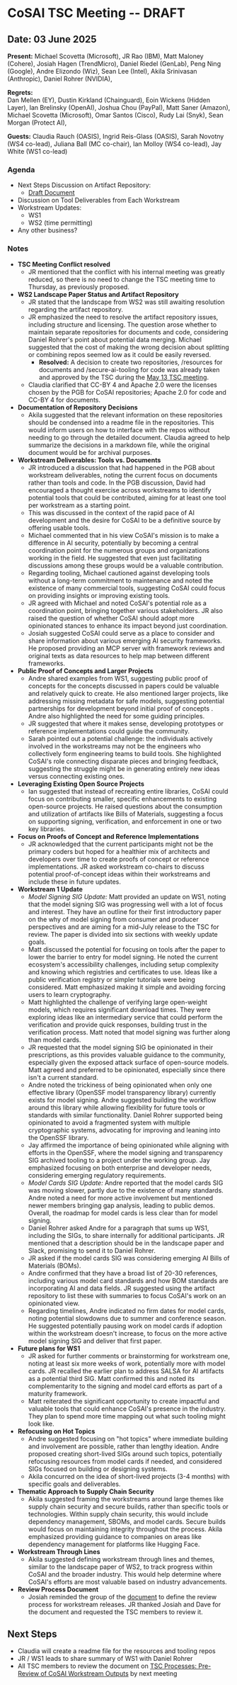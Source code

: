 # CoSAI TSC Meeting -- DRAFT

## Date: 03 June 2025

**Present:** Michael Scovetta (Microsoft), JR Rao (IBM), Matt Maloney (Cohere), Josiah Hagen (TrendMicro), Daniel Riedel (GenLab), Peng Ning (Google), Andre Elizondo (Wiz), Sean Lee (Intel),  Akila Srinivasan (Anthropic), Daniel Rohrer (NVIDIA),

**Regrets:**  
Dan Mellen (EY), Dustin Kirkland (Chainguard), Eoin Wickens (Hidden Layer), Ian Brelinsky (OpenAI),  Joshua Chou (PayPal), Matt Saner (Amazon), Michael Scovetta (Microsoft),  Omar Santos (Cisco), Rudy Lai (Snyk), Sean Morgan (Protect AI), 

**Guests:** Claudia Rauch (OASIS), Ingrid Reis-Glass (OASIS), Sarah Novotny (WS4 co-lead), Juliana Ball (MC co-chair), Ian Molloy (WS4 co-lead), Jay White (WS1 co-lead)

### Agenda

* Next Steps Discussion on Artifact Repository:  
  * [Draft Document](https://docs.google.com/document/d/11lJRMsWEq6Zz96g6JFM3XkGCsGwZXhXxHJfMF0LihXU/edit?tab=t.0#heading=h.xfqk7ev84mqt)  
* Discussion on Tool Deliverables from Each Workstream  
* Workstream Updates:  
  * WS1  
  * WS2 (time permitting)  
* Any other business?

### Notes

* **TSC Meeting Conflict resolved**  
  * JR mentioned that the conflict with his internal meeting was greatly reduced, so there is no need to change the TSC meeting time to Thursday, as previously proposed.   
* **WS2 Landscape Paper Status and Artifact Repository**  
  *  JR stated that the landscape from WS2 was still awaiting resolution regarding the artifact repository.   
  * JR emphasized the need to resolve the artifact repository issues, including structure and licensing. The question arose whether to maintain separate repositories for documents and code, considering Daniel Rohrer's point about potential data merging. Michael suggested that the cost of making the wrong decision about splitting or combining repos seemed low as it could be easily reversed.   
    * **Resolved:** A decision to create two repositories, /resources for documents and /secure-ai-tooling for code was already taken and approved by the TSC during the [May 13 TSC meeting](https://github.com/cosai-oasis/cosai-tsc/blob/main/tsc-meeting-minutes/2025-05-13.md).  
  * Claudia clarified that CC-BY 4 and Apache 2.0 were the licenses chosen by the PGB for CoSAI repositories; Apache 2.0 for code and CC-BY 4 for documents.   
* **Documentation of Repository Decisions**   
  * Akila suggested that the relevant information on these repositories should be condensed into a readme file in the repositories. This would inform users on how to interface with the repos without needing to go through the detailed document. Claudia agreed to help summarize the decisions in a markdown file, while the original document would be for archival purposes.  
* **Workstream Deliverables: Tools vs. Documents**   
  * JR introduced a discussion that had happened in the PGB  about workstream deliverables, noting the current focus on documents rather than tools and code. In the PGB discussion, David had encouraged a thought exercise across workstreams to identify potential tools that could be contributed, aiming for at least one tool per workstream as a starting point.  
  * This was discussed in the context of the rapid pace of AI development and the desire for CoSAI to be a definitive source by offering usable tools.  
  * Michael commented  that in his view CoSAI's mission is to make a difference in AI security, potentially by becoming a central coordination point for the numerous groups and organizations working in the field. He suggested that even just facilitating discussions among these groups would be a valuable contribution.   
  * Regarding tooling, Michael cautioned against developing tools without a long-term commitment to maintenance and noted the existence of many commercial tools, suggesting CoSAI could focus on providing insights or improving existing tools.  
  * JR agreed with Michael and noted CoSAI's potential role as a coordination point, bringing together various stakeholders. JR also raised the question of whether CoSAI should adopt more opinionated stances to enhance its impact beyond just coordination.  
  *  Josiah suggested CoSAI could serve as a place to consider and share information about various emerging AI security frameworks. He proposed providing an MCP server with framework reviews and original texts as data resources to help map between different frameworks.  
* **Public Proof of Concepts and Larger Projects**   
  * Andre shared examples from WS1, suggesting public proof of concepts for the concepts discussed in papers could be valuable and relatively quick to create. He also mentioned larger projects, like addressing missing metadata for safe models, suggesting potential partnerships for development beyond initial proof of concepts . Andre also highlighted the need for some guiding principles.  
  * JR suggested that where it makes sense, developing prototypes or reference implementations could guide the community.  
  * Sarah pointed out a potential challenge: the individuals actively involved in the workstreams may not be the engineers who collectively form engineering teams to build tools. She highlighted CoSAI's role connecting disparate pieces and bringing feedback, suggesting the struggle might be in generating entirely new ideas versus connecting existing ones.  
* **Leveraging Existing Open Source Projects**  
  * Ian suggested that instead of recreating entire libraries, CoSAI could focus on contributing smaller, specific enhancements to existing open-source projects. He  raised questions about the consumption and utilization of artifacts like Bills of Materials, suggesting a focus on supporting signing, verification, and enforcement in one or two key libraries.  
* **Focus on Proofs of Concept and Reference Implementations**   
  * JR acknowledged that the current participants might not be the primary coders but hoped for a healthier mix of architects and developers over time to create proofs of concept or reference implementations. JR asked workstream co-chairs to discuss potential proof-of-concept ideas within their workstreams and include these in future updates.  
* **Workstream 1 Update**  
  * *Model Signing SIG Update:* Matt provided an update on WS1, noting that the model signing SIG was progressing well with a lot of focus and interest. They have an outline for their first introductory paper on the why of model signing from consumer and producer perspectives and are aiming for a mid-July release to the TSC for review. The paper is divided into six sections with weekly update goals.  
  * Matt discussed the potential for focusing on tools after the paper to lower the barrier to entry for model signing. He noted the current ecosystem's accessibility challenges, including setup complexity and knowing which registries and certificates to use. Ideas like a public verification registry or simpler tutorials were being considered. Matt emphasized making it simple and avoiding forcing users to learn cryptography.  
  * Matt highlighted the challenge of verifying large open-weight models, which requires significant download times. They were exploring ideas like an intermediary service that could perform the verification and provide quick responses, building trust in the verification process. Matt noted that model signing was further along than model cards.  
  * JR requested that the model signing SIG be opinionated in their prescriptions, as this provides valuable guidance to the community, especially given the exposed attack surface of open-source models. Matt agreed and preferred to be opinionated, especially since there isn't a current standard.  
  * Andre noted the trickiness of being opinionated when only one effective library (OpenSSF model transparency library) currently exists for model signing. Andre suggested building the workflow around this library while allowing flexibility for future tools or standards with similar functionality. Daniel Rohrer supported being opinionated to avoid a fragmented system with multiple cryptographic systems, advocating for improving and leaning into the OpenSSF library.  
  *  Jay  affirmed the importance of being opinionated while aligning with efforts in the OpenSSF, where the model signing and transparency SIG archived tooling to a project under the working group. Jay emphasized focusing on both enterprise and developer needs, considering emerging regulatory requirements.  
  * *Model Cards SIG Update:* Andre reported that the model cards SIG was moving slower, partly due to the existence of many standards. Andre noted a need for more active involvement but mentioned newer members bringing gap analysis, leading to public demos. Overall, the roadmap for model cards is less clear than for model signing.  
  * Daniel Rohrer asked Andre for a paragraph that sums up WS1, including the SIGs, to share internally for additional participants. JR mentioned that a description should be in the landscape paper and Slack, promising to send it to Daniel Rohrer.   
  * JR asked if the model cards SIG was considering emerging AI Bills of Materials (BOMs).  
  * Andre confirmed that they have a broad list of 20-30 references, including various model card standards and how BOM standards are incorporating AI and data fields. JR suggested using the artifact repository to list these with summaries to focus CoSAI's work on an opinionated view.  
  * Regarding timelines, Andre indicated no firm dates for model cards, noting potential slowdowns due to summer and conference season. He suggested potentially pausing work on model cards if adoption within the workstream doesn't increase, to focus on the more active model signing SIG and deliver that first paper.  
* **Future plans for WS1**  
  *  JR asked for further comments or brainstorming for workstream one, noting at least six more weeks of work, potentially more with model cards. JR recalled the earlier plan to address SALSA for AI artifacts as a potential third SIG. Matt confirmed this and noted its complementarity to the signing and model card efforts as part of a maturity framework.  
  * Matt reiterated the significant opportunity to create impactful and valuable tools that could enhance CoSAI's presence in the industry. They plan to spend more time mapping out what such tooling might look like.  
* **Refocusing on Hot Topics**   
  * Andre suggested focusing on "hot topics" where immediate building and involvement are possible, rather than lengthy ideation. Andre proposed creating short-lived SIGs around such topics, potentially refocusing resources from model cards if needed, and considered SIGs focused on building or designing systems.  
  * Akila concurred on the idea of short-lived projects (3-4 months) with specific goals and deliverables.  
* **Thematic Approach to Supply Chain Security**   
  * Akila suggested framing the workstreams around large themes like supply chain security and secure builds, rather than specific tools or technologies. Within supply chain security, this would include dependency management, SBOMs, and model cards. Secure builds would focus on maintaining integrity throughout the process. Akila emphasized providing guidance to companies on areas like dependency management for platforms like Hugging Face.  
* **Workstream Through Lines**   
  * Akila suggested defining workstream through lines and themes, similar to the landscape paper of WS2, to track progress within CoSAI and the broader industry. This would help determine where CoSAI's efforts are most valuable based on industry advancements.  
* **Review Process Document**   
  * Josiah reminded the group of the [document](https://docs.google.com/document/d/17q2eTAZ9wq1uDXrIJ_263DQnTGvilDuBVLXrDMaieXY/edit?tab=t.0) to define the review process for workstream releases. JR thanked Josiah and Dave for the document and requested the TSC members to review it.

## Next Steps

* Claudia will create a readme file for the resources and  tooling repos  
* JR / WS1 leads to share summary of WS1 with Daniel Rohrer  
* All TSC members to review the document on [TSC Processes: Pre-Review of CoSAI Workstream Outputs](https://docs.google.com/document/d/17q2eTAZ9wq1uDXrIJ_263DQnTGvilDuBVLXrDMaieXY/edit?usp=sharing) by next meeting


